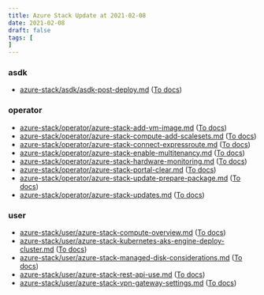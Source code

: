 ```yaml
---
title: Azure Stack Update at 2021-02-08
date: 2021-02-08
draft: false
tags: [
]
---
```


### asdk
- [azure-stack/asdk/asdk-post-deploy.md](https://github.com/MicrosoftDocs/azure-stack-docs/compare/3368c8d..3c17fe2#diff-b2ca6282891447b2714e289ac138011aab963e3339d3f7e38bec36f6bf083fa3) ([To docs](https://docs.microsoft.com/en-us/azure-stack/asdk/asdk-post-deploy?WT.mc_id=AZ-MVP-5003408))
    
### operator
- [azure-stack/operator/azure-stack-add-vm-image.md](https://github.com/MicrosoftDocs/azure-stack-docs/compare/3368c8d..3c17fe2#diff-8ad06e4ef17a2d83bd9e1153ace586fda51cc9640deb6f2963d35bbe1768689d) ([To docs](https://docs.microsoft.com/en-us/azure-stack/operator/azure-stack-add-vm-image?WT.mc_id=AZ-MVP-5003408))
- [azure-stack/operator/azure-stack-compute-add-scalesets.md](https://github.com/MicrosoftDocs/azure-stack-docs/compare/3368c8d..3c17fe2#diff-afab82a89326a94be59a489cc21ac7564a5bbe396d3c4ca86783bc497bf8e8ae) ([To docs](https://docs.microsoft.com/en-us/azure-stack/operator/azure-stack-compute-add-scalesets?WT.mc_id=AZ-MVP-5003408))
- [azure-stack/operator/azure-stack-connect-expressroute.md](https://github.com/MicrosoftDocs/azure-stack-docs/compare/3368c8d..3c17fe2#diff-e0870b80472f7ce32ba7f54c4583a7053c2efabcf863e6275d73351c19715189) ([To docs](https://docs.microsoft.com/en-us/azure-stack/operator/azure-stack-connect-expressroute?WT.mc_id=AZ-MVP-5003408))
- [azure-stack/operator/azure-stack-enable-multitenancy.md](https://github.com/MicrosoftDocs/azure-stack-docs/compare/3368c8d..3c17fe2#diff-d4b33a4acb36562ac2f6d7bd2c42dcaedcd2d184eba30a95fe1fe41f05e0afb1) ([To docs](https://docs.microsoft.com/en-us/azure-stack/operator/azure-stack-enable-multitenancy?WT.mc_id=AZ-MVP-5003408))
- [azure-stack/operator/azure-stack-hardware-monitoring.md](https://github.com/MicrosoftDocs/azure-stack-docs/compare/3368c8d..3c17fe2#diff-298fd23ba50f4ee5c682c56a3126fb967e62ac918f53448f5b0a4d53657bd2d0) ([To docs](https://docs.microsoft.com/en-us/azure-stack/operator/azure-stack-hardware-monitoring?WT.mc_id=AZ-MVP-5003408))
- [azure-stack/operator/azure-stack-portal-clear.md](https://github.com/MicrosoftDocs/azure-stack-docs/compare/3368c8d..3c17fe2#diff-239fee2ebba6f2f6d2741d093e571a45e996411879868efe85c8e190890f8b6b) ([To docs](https://docs.microsoft.com/en-us/azure-stack/operator/azure-stack-portal-clear?WT.mc_id=AZ-MVP-5003408))
- [azure-stack/operator/azure-stack-update-prepare-package.md](https://github.com/MicrosoftDocs/azure-stack-docs/compare/3368c8d..3c17fe2#diff-81b949ab1617cb3b636638317fa07f9771dca47992111375e97976426515bf45) ([To docs](https://docs.microsoft.com/en-us/azure-stack/operator/azure-stack-update-prepare-package?WT.mc_id=AZ-MVP-5003408))
- [azure-stack/operator/azure-stack-updates.md](https://github.com/MicrosoftDocs/azure-stack-docs/compare/3368c8d..3c17fe2#diff-897d5089ef3da2e041cfed9cd5d86df581f1f6bd4a70d99baeb329f4852b3482) ([To docs](https://docs.microsoft.com/en-us/azure-stack/operator/azure-stack-updates?WT.mc_id=AZ-MVP-5003408))
    
### user
- [azure-stack/user/azure-stack-compute-overview.md](https://github.com/MicrosoftDocs/azure-stack-docs/compare/3368c8d..3c17fe2#diff-aa7e65d730a9fd76183c9554d3bb66338735703dc09b852a273921f998b26f3b) ([To docs](https://docs.microsoft.com/en-us/azure-stack/user/azure-stack-compute-overview?WT.mc_id=AZ-MVP-5003408))
- [azure-stack/user/azure-stack-kubernetes-aks-engine-deploy-cluster.md](https://github.com/MicrosoftDocs/azure-stack-docs/compare/3368c8d..3c17fe2#diff-e8d35c711734b9583f8d3c09f3b867158bc783a064e82480ba6b636a3b5d736c) ([To docs](https://docs.microsoft.com/en-us/azure-stack/user/azure-stack-kubernetes-aks-engine-deploy-cluster?WT.mc_id=AZ-MVP-5003408))
- [azure-stack/user/azure-stack-managed-disk-considerations.md](https://github.com/MicrosoftDocs/azure-stack-docs/compare/3368c8d..3c17fe2#diff-6b68ca7d760ba28e900501fbaf4e2fc70ea43a6e7688e8502b2402465dc78e4d) ([To docs](https://docs.microsoft.com/en-us/azure-stack/user/azure-stack-managed-disk-considerations?WT.mc_id=AZ-MVP-5003408))
- [azure-stack/user/azure-stack-rest-api-use.md](https://github.com/MicrosoftDocs/azure-stack-docs/compare/3368c8d..3c17fe2#diff-2abbfd3c83ddc3f483473bbb4421c74427930d5229ebef85fffe773b0556ddb7) ([To docs](https://docs.microsoft.com/en-us/azure-stack/user/azure-stack-rest-api-use?WT.mc_id=AZ-MVP-5003408))
- [azure-stack/user/azure-stack-vpn-gateway-settings.md](https://github.com/MicrosoftDocs/azure-stack-docs/compare/3368c8d..3c17fe2#diff-6b281e78cbd580c0e6cbf81d598efeda8a118bae28ccddbfbf28eca88a568a78) ([To docs](https://docs.microsoft.com/en-us/azure-stack/user/azure-stack-vpn-gateway-settings?WT.mc_id=AZ-MVP-5003408))
    
